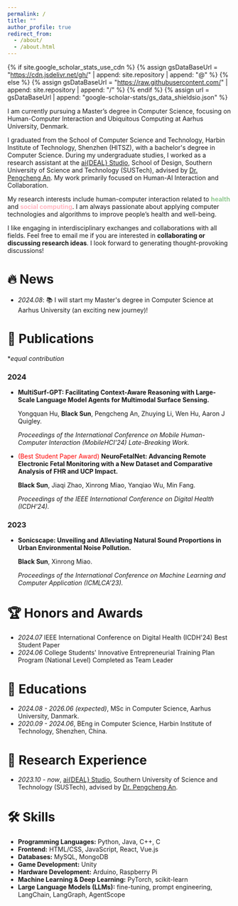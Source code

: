```yaml
---
permalink: /
title: ""
author_profile: true
redirect_from:
  - /about/
  - /about.html
---
```


{% if site.google_scholar_stats_use_cdn %}
{% assign gsDataBaseUrl = "https://cdn.jsdelivr.net/gh/" | append: site.repository | append: "@" %}
{% else %}
{% assign gsDataBaseUrl = "https://raw.githubusercontent.com/" | append: site.repository | append: "/" %}
{% endif %}
{% assign url = gsDataBaseUrl | append: "google-scholar-stats/gs_data_shieldsio.json" %}

<span class='anchor' id='about-me'></span>

I am currently pursuing a Master’s degree in Computer Science, focusing on Human-Computer Interaction and Ubiquitous Computing at Aarhus University, Denmark.

I graduated from the School of Computer Science and Technology, Harbin Institute of Technology, Shenzhen (HITSZ), with a bachelor's degree in Computer Science. During my undergraduate studies, I worked as a research assistant at the [ai{DEAL} Studio](https://anpengcheng.cn/about/), School of Design, Southern University of Science and Technology (SUSTech), advised by [Dr. Pengcheng An](https://anpengcheng.cn/about/). My work primarily focused on Human-AI Interaction and Collaboration.

My research interests include human-computer interaction related to <span style="color:rgb(144,200,144)">**health**</span> and <span style="color:lightpink">**social computing**</span>. I am always passionate about applying computer technologies and algorithms to improve people’s health and well-being.

I like engaging in interdisciplinary exchanges and collaborations with all fields. Feel free to email me if you are interested in **collaborating or discussing research ideas**. I look forward to generating thought-provoking discussions!

# 🔥 News

- _2024.08_: 📚 I will start my Master's degree in Computer Science at Aarhus University (an exciting new journey)!

# 📝 Publications

\*_equal contribution_

### 2024

- **MultiSurf-GPT: Facilitating Context-Aware Reasoning with Large-Scale Language Model Agents for Multimodal Surface Sensing.**

  Yongquan Hu, **Black Sun**, Pengcheng An, Zhuying Li, Wen Hu, Aaron J Quigley.

  _Proceedings of the International Conference on Mobile Human-Computer Interaction (MobileHCI'24) Late-Breaking Work._

- <span style="color:red">(Best Student Paper Award)</span> **NeuroFetalNet: Advancing Remote Electronic Fetal Monitoring with a New Dataset and Comparative Analysis of FHR and UCP Impact.**

  **Black Sun**, Jiaqi Zhao, Xinrong Miao, Yanqiao Wu, Min Fang.

  _Proceedings of the IEEE International Conference on Digital Health (ICDH'24)._

### 2023

- **Sonicscape: Unveiling and Alleviating Natural Sound Proportions in Urban Environmental Noise Pollution.**

  **Black Sun**, Xinrong Miao.

  _Proceedings of the International Conference on Machine Learning and Computer Application (ICMLCA'23)._

# 🏆 Honors and Awards

- _2024.07_ IEEE International Conference on Digital Health (ICDH'24) Best Student Paper
- _2024.06_ College Students' Innovative Entrepreneurial Training Plan Program (National Level) Completed as Team Leader

# 📖 Educations

- _2024.08 - 2026.06 (expected)_, MSc in Computer Science, Aarhus University, Danmark.
- _2020.09 - 2024.06_, BEng in Computer Science, Harbin Institute of Technology, Shenzhen, China.

# 🔬 Research Experience

- _2023.10 - now_, [ai{DEAL} Studio](https://anpengcheng.cn/about/), Southern University of Science and Technology (SUSTech), advised by [Dr. Pengcheng An](https://anpengcheng.cn/about/).

<span class='anchor' id='-skills'></span>

# 🛠️ Skills

- **Programming Languages:** Python, Java, C++, C
- **Frontend:** HTML/CSS, JavaScript, React, Vue.js
- **Databases:** MySQL, MongoDB
- **Game Development:** Unity
- **Hardware Development:** Arduino, Raspberry Pi
- **Machine Learning & Deep Learning:** PyTorch, scikit-learn
- **Large Language Models (LLMs):** fine-tuning, prompt engineering, LangChain, LangGraph, AgentScope
